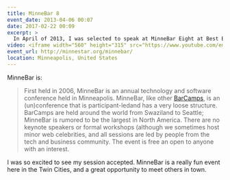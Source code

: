 ```yaml
---
title: MinneBar 8
event_date: 2013-04-06 00:07
date: 2017-02-22 00:09
excerpt: >
  In April of 2013, I was selected to speak at MinneBar Eight at Best Buy HQ. I gave my *Become a Better Designer with Side Projects* talk to encourage others to start a side project.
video: <iframe width="560" height="315" src="https://www.youtube.com/embed/_VspTuwGtkk" frameborder="0" allowfullscreen></iframe>
event_url: http://minnestar.org/minnebar/
location: Minneapolis, United States
---
```


MinneBar is:

> First held in 2006, MinneBar is an annual technology and software conference held in Minneapolis.  MinneBar, like other [BarCamps](http://en.wikipedia.org/wiki/BarCamp), is an (un)conference that is participant-ledand has a very loose structure.  BarCamps are held around the world from Swaziland to Seattle; MinneBar is rumored to be the largest in North America.  There are no keynote speakers or formal workshops (although we sometimes host minor web celebrities, and all sessions are led by people from the tech and business community.  The event is free an open to anyone with an interest.

I was so excited to see my session accepted. MinneBar is a really fun event here in the Twin Cities, and a great opportunity to meet others in town.

<script async class="speakerdeck-embed" data-id="7e965ac09fa901307d276651934d0b34" data-ratio="1.33333333333333" src="//speakerdeck.com/assets/embed.js"></script>
